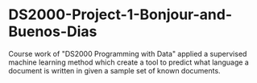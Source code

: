 # DS2000-Project-1-Bonjour-and-Buenos-Dias
Course work of "DS2000 Programming with Data" applied a supervised machine learning method which  create a tool to predict what language a document is written in given a sample set of known documents.
